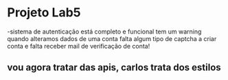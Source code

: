 # Projeto Lab5

-sistema de autenticação está completo e funcional
tem um warning quando alteramos dados de uma conta
falta algum tipo de captcha a criar conta 
e falta receber mail de verificação de conta!

## vou agora tratar das apis, carlos trata dos estilos
